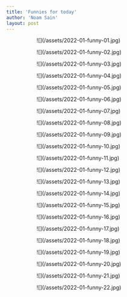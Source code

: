 ```yaml
---
title: 'Funnies for today'
author: 'Noam Sain'
layout: post
---
```


<figure class="wp-block-gallery has-nested-images columns-default is-cropped wp-block-gallery-15 is-layout-flex"><figure class="wp-block-image size-large">![](/assets/2022-01-funny-01.jpg)</figure><figure class="wp-block-image size-large">![](/assets/2022-01-funny-02.jpg)</figure><figure class="wp-block-image size-large">![](/assets/2022-01-funny-03.jpg)</figure><figure class="wp-block-image size-large">![](/assets/2022-01-funny-04.jpg)</figure><figure class="wp-block-image size-large">![](/assets/2022-01-funny-05.jpg)</figure><figure class="wp-block-image size-large">![](/assets/2022-01-funny-06.jpg)</figure><figure class="wp-block-image size-large">![](/assets/2022-01-funny-07.jpg)</figure><figure class="wp-block-image size-large">![](/assets/2022-01-funny-08.jpg)</figure><figure class="wp-block-image size-large">![](/assets/2022-01-funny-09.jpg)</figure><figure class="wp-block-image size-large">![](/assets/2022-01-funny-10.jpg)</figure><figure class="wp-block-image size-large">![](/assets/2022-01-funny-11.jpg)</figure><figure class="wp-block-image size-large">![](/assets/2022-01-funny-12.jpg)</figure><figure class="wp-block-image size-large">![](/assets/2022-01-funny-13.jpg)</figure><figure class="wp-block-image size-large">![](/assets/2022-01-funny-14.jpg)</figure><figure class="wp-block-image size-large">![](/assets/2022-01-funny-15.jpg)</figure><figure class="wp-block-image size-large">![](/assets/2022-01-funny-16.jpg)</figure><figure class="wp-block-image size-large">![](/assets/2022-01-funny-17.jpg)</figure><figure class="wp-block-image size-large">![](/assets/2022-01-funny-18.jpg)</figure><figure class="wp-block-image size-large">![](/assets/2022-01-funny-19.jpg)</figure><figure class="wp-block-image size-large">![](/assets/2022-01-funny-20.jpg)</figure><figure class="wp-block-image size-large">![](/assets/2022-01-funny-21.jpg)</figure><figure class="wp-block-image size-large">![](/assets/2022-01-funny-22.jpg)</figure></figure>